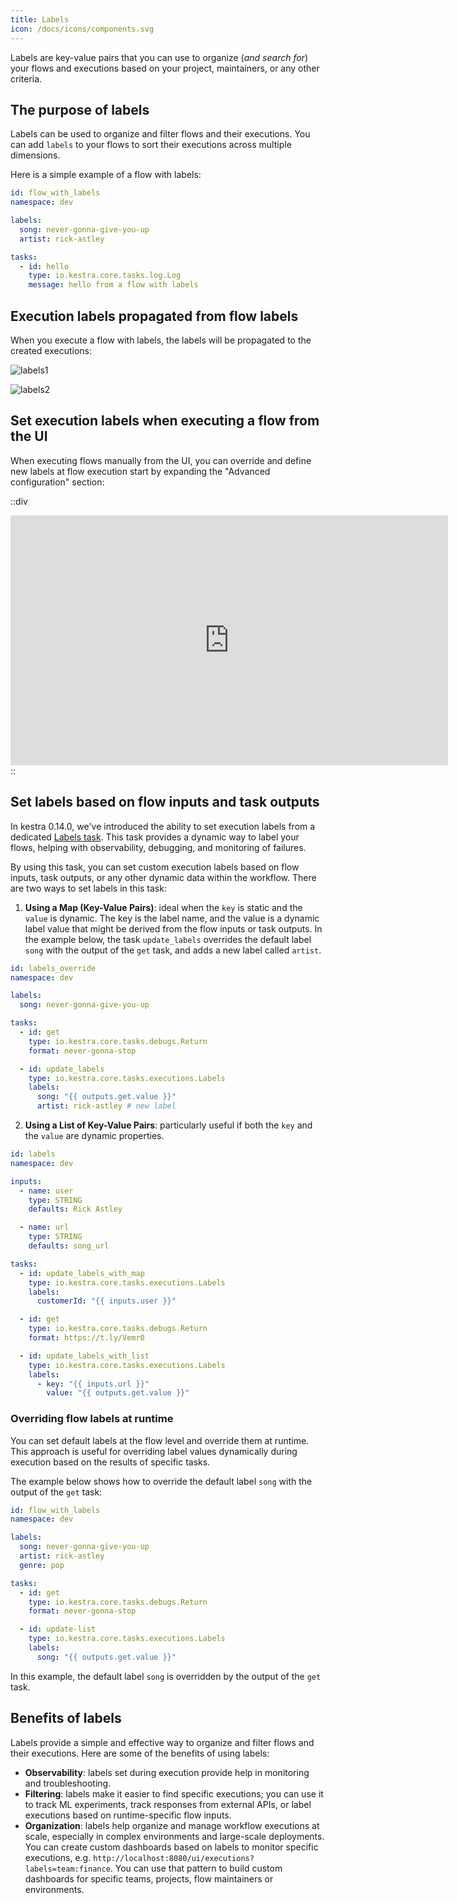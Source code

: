```yaml
---
title: Labels
icon: /docs/icons/components.svg
---
```


Labels are key-value pairs that you can use to organize (_and search for_) your flows and executions based on your project, maintainers, or any other criteria.

## The purpose of labels

Labels can be used to organize and filter flows and their executions. You can add `labels` to your flows to sort their executions across multiple dimensions.

Here is a simple example of a flow with labels:

```yaml
id: flow_with_labels
namespace: dev

labels:
  song: never-gonna-give-you-up
  artist: rick-astley

tasks:
  - id: hello
    type: io.kestra.core.tasks.log.Log
    message: hello from a flow with labels
```

## Execution labels propagated from flow labels

When you execute a flow with labels, the labels will be propagated to the created executions:

![labels1](/docs/concepts/labels1.png)

![labels2](/docs/concepts/labels2.png)

## Set execution labels when executing a flow from the UI

When executing flows manually from the UI, you can override and define new labels at flow execution start by expanding the "Advanced configuration" section:

::div
<iframe width="700" height="400" src="https://www.youtube.com/embed/XwOQtqdZGZE?si=2jA71fRTDBkBF76P" title="YouTube video player" frameborder="0" allow="accelerometer; autoplay; clipboard-write; encrypted-media; gyroscope; picture-in-picture; web-share" allowfullscreen></iframe>
::


## Set labels based on flow inputs and task outputs

In kestra 0.14.0, we've introduced the ability to set execution labels from a dedicated [Labels task](https://kestra.io/plugins/core/tasks/executions/io.kestra.core.tasks.executions.labels). This task provides a dynamic way to label your flows, helping with observability, debugging, and monitoring of failures.

By using this task, you can set custom execution labels based on flow inputs, task outputs, or any other dynamic data within the workflow. There are two ways to set labels in this task:

1. **Using a Map (Key-Value Pairs)**: ideal when the `key` is static and the `value` is dynamic. The key is the label name, and the value is a dynamic label value that might be derived from the flow inputs or task outputs. In the example below, the task `update_labels` overrides the default label `song` with the output of the `get` task, and adds a new label called `artist`.

```yaml
id: labels_override
namespace: dev

labels:
  song: never-gonna-give-you-up

tasks:
  - id: get
    type: io.kestra.core.tasks.debugs.Return
    format: never-gonna-stop

  - id: update_labels
    type: io.kestra.core.tasks.executions.Labels
    labels:
      song: "{{ outputs.get.value }}"
      artist: rick-astley # new label
```

2. **Using a List of Key-Value Pairs**: particularly useful if both the `key` and the `value` are dynamic properties.

```yaml
id: labels
namespace: dev

inputs:
  - name: user
    type: STRING
    defaults: Rick Astley

  - name: url
    type: STRING
    defaults: song_url

tasks:
  - id: update_labels_with_map
    type: io.kestra.core.tasks.executions.Labels
    labels:
      customerId: "{{ inputs.user }}"

  - id: get
    type: io.kestra.core.tasks.debugs.Return
    format: https://t.ly/Vemr0

  - id: update_labels_with_list
    type: io.kestra.core.tasks.executions.Labels
    labels:
      - key: "{{ inputs.url }}"
        value: "{{ outputs.get.value }}"
```

### Overriding flow labels at runtime

You can set default labels at the flow level and override them at runtime. This approach is useful for overriding label values dynamically during execution based on the results of specific tasks.

The example below shows how to override the default label `song` with the output of the `get` task:

```yaml
id: flow_with_labels
namespace: dev

labels:
  song: never-gonna-give-you-up
  artist: rick-astley
  genre: pop

tasks:
  - id: get
    type: io.kestra.core.tasks.debugs.Return
    format: never-gonna-stop

  - id: update-list
    type: io.kestra.core.tasks.executions.Labels
    labels:
      song: "{{ outputs.get.value }}"
```

In this example, the default label `song` is overridden by the output of the `get` task.

## Benefits of labels

Labels provide a simple and effective way to organize and filter flows and their executions. Here are some of the benefits of using labels:

- **Observability**: labels set during execution provide help in monitoring and troubleshooting.
- **Filtering**: labels make it easier to find specific executions; you can use it to track ML experiments, track responses from external APIs, or label executions based on runtime-specific flow inputs.
- **Organization**: labels help organize and manage workflow executions at scale, especially in complex environments and large-scale deployments. You can create custom dashboards based on labels to monitor specific executions, e.g. `http://localhost:8080/ui/executions?labels=team:finance`. You can use that pattern to build custom dashboards for specific teams, projects, flow maintainers or environments.

